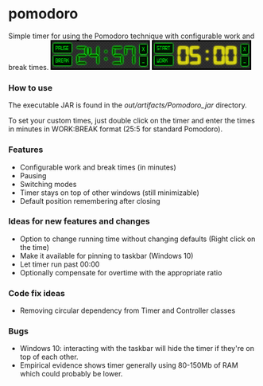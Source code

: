 # pomodoro

Simple timer for using the Pomodoro technique with configurable work and break times.
![Work mode](src/main/resources/screenshot1.png?raw=true "Work mode")
![Break mode paused](src/main/resources/screenshot2.png?raw=true "Break mode paused")

### How to use

The executable JAR is found in the *out/artifacts/Pomodoro_jar* directory.

To set your custom times, just double click on the timer and enter the times in minutes in WORK:BREAK format (25:5 for standard Pomodoro).

### Features

* Configurable work and break times (in minutes)
* Pausing
* Switching modes
* Timer stays on top of other windows (still minimizable)
* Default position remembering after closing

### Ideas for new features and changes

* Option to change running time without changing defaults (Right click on the time)
* Make it available for pinning to taskbar (Windows 10)
* Let timer run past 00:00
* Optionally compensate for overtime with the appropriate ratio

### Code fix ideas

* Removing circular dependency from Timer and Controller classes

### Bugs

* Windows 10: interacting with the taskbar will hide the timer if they're on top of each other.
* Empirical evidence shows timer generally using 80-150Mb of RAM which could probably be lower.
